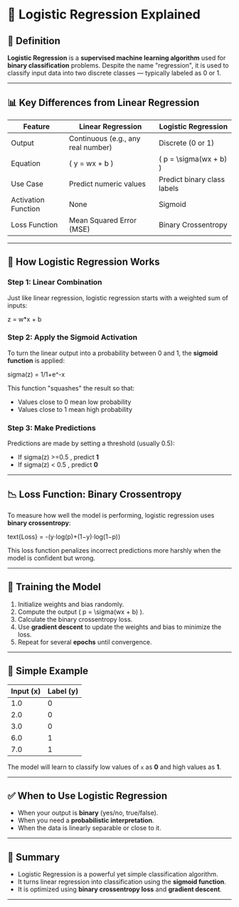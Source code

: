 # 🧠 Logistic Regression Explained

## 📖 Definition

**Logistic Regression** is a **supervised machine learning algorithm** used for **binary classification** problems. Despite the name "regression", it is used to classify input data into two discrete classes — typically labeled as 0 or 1.

---

## 📊 Key Differences from Linear Regression

| Feature               | Linear Regression                      | Logistic Regression                     |
|-----------------------|----------------------------------------|------------------------------------------|
| Output                | Continuous (e.g., any real number)     | Discrete (0 or 1)                        |
| Equation              | \( y = wx + b \)                       | \( p = \sigma(wx + b) \)                |
| Use Case              | Predict numeric values                 | Predict binary class labels             |
| Activation Function   | None                                   | Sigmoid                                  |
| Loss Function         | Mean Squared Error (MSE)               | Binary Crossentropy                      |

---

## 🧠 How Logistic Regression Works

### Step 1: Linear Combination

Just like linear regression, logistic regression starts with a weighted sum of inputs:

z = w*x + b


### Step 2: Apply the Sigmoid Activation

To turn the linear output into a probability between 0 and 1, the **sigmoid function** is applied:

sigma(z) = 1/1+e^-x


This function "squashes" the result so that:
- Values close to 0 mean low probability
- Values close to 1 mean high probability

### Step 3: Make Predictions

Predictions are made by setting a threshold (usually 0.5):
- If sigma(z) >=0.5 , predict **1**
- If sigma(z) < 0.5 , predict **0**

---

## 📉 Loss Function: Binary Crossentropy

To measure how well the model is performing, logistic regression uses **binary crossentropy**:

text{Loss} = -(y⋅log(p)+(1−y)⋅log(1−p))


This loss function penalizes incorrect predictions more harshly when the model is confident but wrong.

---

## 🏁 Training the Model

1. Initialize weights and bias randomly.
2. Compute the output \( p = \sigma(wx + b) \).
3. Calculate the binary crossentropy loss.
4. Use **gradient descent** to update the weights and bias to minimize the loss.
5. Repeat for several **epochs** until convergence.

---

## 🧪 Simple Example

| Input (x) | Label (y) |
|-----------|-----------|
| 1.0       | 0         |
| 2.0       | 0         |
| 3.0       | 0         |
| 6.0       | 1         |
| 7.0       | 1         |

The model will learn to classify low values of `x` as **0** and high values as **1**.

---

## ✅ When to Use Logistic Regression

- When your output is **binary** (yes/no, true/false).
- When you need a **probabilistic interpretation**.
- When the data is linearly separable or close to it.

---

## 📌 Summary

- Logistic Regression is a powerful yet simple classification algorithm.
- It turns linear regression into classification using the **sigmoid function**.
- It is optimized using **binary crossentropy loss** and **gradient descent**.

---

